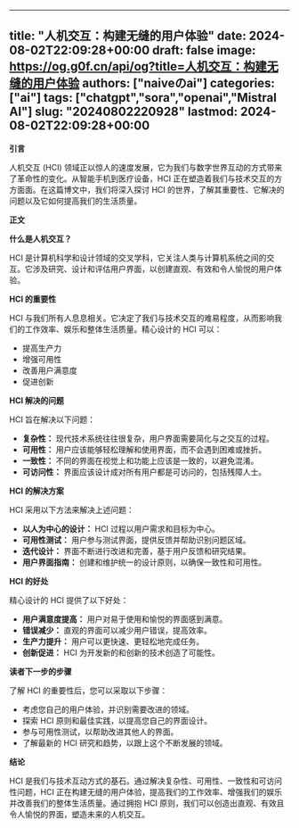 
---
title: "人机交互：构建无缝的用户体验"
date: 2024-08-02T22:09:28+00:00
draft: false
image: https://og.g0f.cn/api/og?title=人机交互：构建无缝的用户体验
authors: ["naiveのai"]
categories: ["ai"]
tags: ["chatgpt","sora","openai","Mistral AI"]
slug: "20240802220928"
lastmod: 2024-08-02T22:09:28+00:00
---
**引言**

人机交互 (HCI) 领域正以惊人的速度发展，它为我们与数字世界互动的方式带来了革命性的变化。从智能手机到医疗设备，HCI 正在塑造着我们与技术交互的方方面面。在这篇博文中，我们将深入探讨 HCI 的世界，了解其重要性、它解决的问题以及它如何提高我们的生活质量。

**正文**

**什么是人机交互？**

HCI 是计算机科学和设计领域的交叉学科，它关注人类与计算机系统之间的交互。它涉及研究、设计和评估用户界面，以创建直观、有效和令人愉悦的用户体验。

**HCI 的重要性**

HCI 与我们所有人息息相关。它决定了我们与技术交互的难易程度，从而影响我们的工作效率、娱乐和整体生活质量。精心设计的 HCI 可以：

* 提高生产力
* 增强可用性
* 改善用户满意度
* 促进创新

**HCI 解决的问题**

HCI 旨在解决以下问题：

* **复杂性：** 现代技术系统往往很复杂，用户界面需要简化与之交互的过程。
* **可用性：** 用户应该能够轻松理解和使用界面，而不会遇到困难或挫折。
* **一致性：** 不同的界面在视觉上和功能上应该是一致的，以避免混淆。
* **可访问性：** 界面应该设计成对所有用户都是可访问的，包括残障人士。

**HCI 的解决方案**

HCI 采用以下方法来解决上述问题：

* **以人为中心的设计：** HCI 过程以用户需求和目标为中心。
* **可用性测试：** 用户参与测试界面，提供反馈并帮助识别问题区域。
* **迭代设计：** 界面不断进行改进和完善，基于用户反馈和研究结果。
* **用户界面指南：** 创建和维护统一的设计原则，以确保一致性和可用性。

**HCI 的好处**

精心设计的 HCI 提供了以下好处：

* **用户满意度提高：** 用户对易于使用和愉悦的界面感到满意。
* **错误减少：** 直观的界面可以减少用户错误，提高效率。
* **生产力提升：** 用户可以更快速、更轻松地完成任务。
* **创新促进：** HCI 为开发新的和创新的技术创造了可能性。

**读者下一步的步骤**

了解 HCI 的重要性后，您可以采取以下步骤：

* 考虑您自己的用户体验，并识别需要改进的领域。
* 探索 HCI 原则和最佳实践，以提高您自己的界面设计。
* 参与可用性测试，以帮助改进其他人的界面。
* 了解最新的 HCI 研究和趋势，以跟上这个不断发展的领域。

**结论**

HCI 是我们与技术互动方式的基石。通过解决复杂性、可用性、一致性和可访问性问题，HCI 正在构建无缝的用户体验，提高我们的工作效率、增强我们的娱乐并改善我们的整体生活质量。通过拥抱 HCI 原则，我们可以创造出直观、有效且令人愉悦的界面，塑造未来的人机交互。